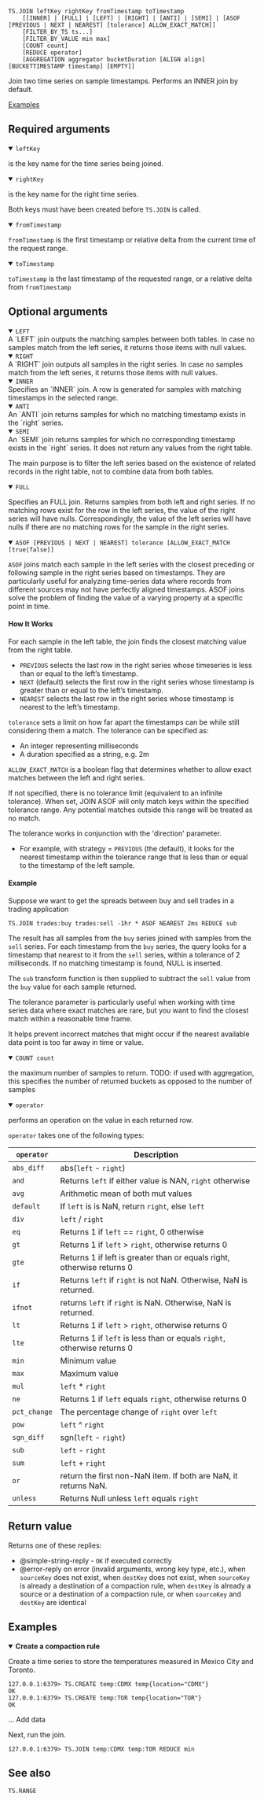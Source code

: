 ```
TS.JOIN leftKey rightKey fromTimestamp toTimestamp
    [[INNER] | [FULL] | [LEFT] | [RIGHT] | [ANTI] | [SEMI] | [ASOF [PREVIOUS | NEXT | NEAREST] [tolerance] ALLOW_EXACT_MATCH]]
    [FILTER_BY_TS ts...]
    [FILTER_BY_VALUE min max]
    [COUNT count]
    [REDUCE operator]
    [AGGREGATION aggregator bucketDuration [ALIGN align] [BUCKETTIMESTAMP timestamp] [EMPTY]]
```

Join two time series on sample timestamps. Performs an INNER join by default.

[Examples](#examples)

## Required arguments

<details open><summary><code>leftKey</code></summary>

is the key name for the time series being joined.
</details>

<details open><summary><code>rightKey</code></summary> 

is the key name for the right time series.

</details>

Both keys must have been created before `TS.JOIN` is called.

<details open><summary><code>fromTimestamp</code></summary>

`fromTimestamp` is the first timestamp or relative delta from the current time of the request range.

</details>

<details open><summary><code>toTimestamp</code></summary>

`toTimestamp` is the last timestamp of the requested range, or a relative delta from `fromTimestamp`
 
</details>



## Optional arguments

<details open><summary><code>LEFT</code></summary>
A `LEFT` join outputs the matching samples between both tables. In case no samples match from the left series, it returns 
those items with null values.

</details>

<details open><summary><code>RIGHT</code></summary>
A `RIGHT` join outputs all samples in the right series. In case no samples match from the left series, it returns
those items with null values.

</details>

<details open><summary><code>INNER</code></summary>
Specifies an `INNER` join. A row is generated for samples with matching timestamps in the selected range.

</details>

<details open><summary><code>ANTI</code></summary>
An `ANTI` join returns samples for which no matching timestamp exists in the `right` series.

</details>

<details open><summary><code>SEMI</code></summary>
An `SEMI` join returns samples for which no corresponding timestamp exists in the `right` series. It does not return any 
values from the right table.

The main purpose is to filter the left series based on the existence of related records in the right table, not to 
combine data from both tables.

</details>

<details open><summary><code>FULL</code></summary>

Specifies an FULL join. Returns samples from both left and right series. If no matching rows exist for the row in the left 
series, the value of the right series will have nulls. Correspondingly, the value of the left series will have nulls if 
there are no matching rows for the sample in the right series.

</details>

<details open><summary><code>ASOF [PREVIOUS | NEXT | NEAREST] tolerance [ALLOW_EXACT_MATCH [true|false]]</code></summary>

`ASOF` joins match each sample in the left series with the closest preceding or following sample in the right series based on 
timestamps. They are particularly useful for analyzing time-series data where records from different sources may not have 
perfectly aligned timestamps. ASOF joins solve the problem of finding the value of a varying property at a specific point in time.

#### How It Works
For each sample in the left table, the join finds the closest matching value from the right table.
- `PREVIOUS` selects the last row in the right series whose timeseries is less than or equal to the left’s timestamp.
- `NEXT` (default) selects the first row in the right series whose timestamp is greater than or equal to the left’s timestamp.
- `NEAREST` selects the last row in the right series whose timestamp is nearest to the left’s timestamp.

`tolerance` sets a limit on how far apart the timestamps can be while still considering them a match. 
The tolerance can be specified as:
 - An integer representing milliseconds
 - A duration specified as a string, e.g. 2m

`ALLOW_EXACT_MATCH` is a boolean flag that determines whether to allow exact matches between the left and right series.


If not specified, there is no tolerance limit (equivalent to an infinite tolerance). When set, JOIN ASOF will only match 
keys within the specified tolerance range. Any potential matches outside this range will be treated as no match.

The tolerance works in conjunction with the 'direction' parameter. 
 - For example, with strategy = `PREVIOUS` (the default), it looks for the nearest timestamp within the tolerance range that is less 
 than or equal to the timestamp of the left sample.


#### Example
Suppose we want to get the spreads between buy and sell trades in a trading application

```
TS.JOIN trades:buy trades:sell -1hr * ASOF NEAREST 2ms REDUCE sub
```

The result has all samples from the `buy` series joined with samples from the `sell` series. For each timestamp from the 
`buy` series, the query looks for a timestamp that nearest to it from the `sell` series, within a tolerance of
2 milliseconds. If no matching timestamp is found, NULL is inserted.

The `sub` transform function is then supplied to subtract the `sell` value from the `buy` value for each sample returned.

The tolerance parameter is particularly useful when working with time series data where exact matches are rare, but you 
want to find the closest match within a reasonable time frame. 

It helps prevent incorrect matches that might occur if the nearest available data point is too far away in time or value.

</details>

<details open><summary><code>COUNT count</code></summary>

the maximum number of samples to return. 
TODO: if used with aggregation, this specifies the number of returned buckets as opposed to the number of samples

</details>

<details open><summary><code>operator</code></summary> 

performs an operation on the value in each returned row.

 `operator` takes one of the following types:

  | `operator`   | Description                                                             |
  |--------------|-------------------------------------------------------------------------| 
  | `abs_diff`   | abs(`left` - `right`)                                                   |
  | `and`        | Returns `left` if either value is NAN, `right` otherwise                |
  | `avg`        | Arithmetic mean of both mut values                                      |
  | `default`    | If `left` is is NaN, return `right`, else `left`                        | 
  | `div`        | `left` / `right`                                                        |
  | `eq`         | Returns 1 if `left` == `right`, 0 otherwise                             |
  | `gt`         | Returns 1 if `left` > `right`, otherwise returns 0                      |
  | `gte`        | Returns 1 if left is greater than or equals right, otherwise returns 0  |
  | `if`         | Returns `left` if `right` is not NaN. Otherwise, NaN is returned.       |
  | `ifnot`      | returns `left` if `right` is NaN. Otherwise, NaN is returned.           |
  | `lt`         | Returns 1 if `left` > `right`, otherwise returns 0                      |
  | `lte`        | Returns 1 if `left` is less than or equals `right`, otherwise returns 0 |
  | `min`        | Minimum value                                                           |
  | `max`        | Maximum value                                                           | 
  | `mul`        | `left` * `right`                                                        |
  | `ne`         | Returns 1 if `left` equals `right`, otherwise returns 0                 |
  | `pct_change` | The percentage change of `right` over `left`                            |
  | `pow`        | `left` ^ `right`                                                        |
  | `sgn_diff`   | sgn(`left` - `right`)                                                   |
  | `sub`        | `left` - `right`                                                        |
  | `sum`        | `left` + `right`                                                        |
  | `or`         | return the first non-NaN item. If both are NaN, it returns NaN.         |
  | `unless`     | Returns Null unless `left` equals `right`                               |

</details>

## Return value

Returns one of these replies:

- @simple-string-reply - `OK` if executed correctly
- @error-reply on error (invalid arguments, wrong key type, etc.), when `sourceKey` does not exist, when `destKey` does not exist, when `sourceKey` is already a destination of a compaction rule, when `destKey` is already a source or a destination of a compaction rule, or when `sourceKey` and `destKey` are identical

## Examples

<details open>
<summary><b>Create a compaction rule</b></summary>

Create a time series to store the temperatures measured in Mexico City and Toronto.

```
127.0.0.1:6379> TS.CREATE temp:CDMX temp{location="CDMX"}
OK
127.0.0.1:6379> TS.CREATE temp:TOR temp{location="TOR"}
OK
```

... Add data


Next, run the join.

```
127.0.0.1:6379> TS.JOIN temp:CDMX temp:TOR REDUCE min 
```

</details>

## See also

`TS.RANGE`
